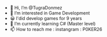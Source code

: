 - 👋 Hi, I’m @TugraDonmez
- 👀 I’m interested in Game Development
- 😀 I'did develop games for 9 years
- 🌱 I’m currently learning C# (Master level)
- 📫 How to reach me : instangram : P0KER26
